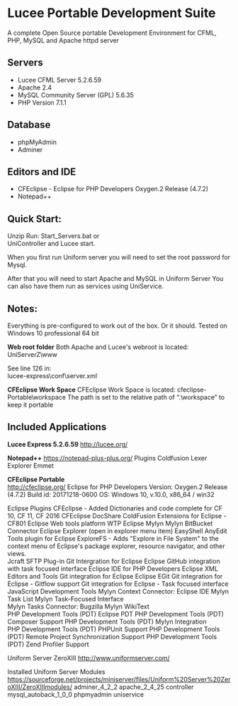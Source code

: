 # Lucee Portable Development Suite

A  complete Open Source portable Development Environment for CFML, PHP,  MySQL and Apache httpd server

## Servers

 - Lucee CFML Server 5.2.6.59
- Apache 2.4
- MySQL Community Server (GPL) 5.6.35 
- PHP  Version 7.1.1

## Database

- phpMyAdmin  
- Adminer 

## Editors and IDE

 - CFEclipse - Eclipse for PHP Developers Oxygen.2 Release (4.7.2)
- Notepad++

## Quick Start:

Unzip 
Run: Start_Servers.bat
or  
UniController and Lucee start.

When you first run Uniform server you will need to set the root password for Mysql.

After that you will need to start Apache and MySQL in Uniform Server
You can also have them run as services using UniService.

## Notes:

Everything is pre-configured to work out of the box. Or it should. Tested on Windows 10 professional 64 bit

**Web root folder**
Both Apache and Lucee's webroot is located:
UniServerZ\www

See  line 126 in:  
lucee-express\conf\server.xml

**CFEclipse Work Space**
CFEclipse Work Space is located: 
cfeclipse-Portable\workspace
The path is set to the  relative path of “.\workspace” to keep it portable 

## Included Applications


**Lucee Express  5.2.6.59**
http://lucee.org/

**Notepad++**
https://notepad-plus-plus.org/
Plugins
Coldfusion Lexer
Explorer
Emmet 

**CFEclipse Portable**  
http://cfeclipse.org/
Eclipse for PHP Developers 
Version: Oxygen.2 Release (4.7.2)
Build id: 20171218-0600
OS: Windows 10, v.10.0, x86_64 / win32

Eclipse Plugins
CFEclipse - Added Dictionaries and code complete for CF 10, CF 11, CF 2016
CFEclipse DocShare
ColdFusion Extensions for Eclipse - CF801 
Eclipse Web tools platform WTP 
Eclipse Mylyn 
Mylyn  BitBucket Connector
Eclipse Explorer (open in explorer menu item)
EasyShell
AnyEdit Tools plugin for Eclipse
ExploreFS  - Adds "Explore in File System" to the context menu of Eclipse's package explorer, resource navigator, and other views.  
Jcraft SFTP Plug-in
Git Intergration for Eclipse
Eclipse GitHub integration with task focused interface 
Eclipse IDE for PHP Developers 
Eclipse XML Editors and Tools 
Git integration for Eclipse Eclipse EGit
Git integration for Eclipse - Gitflow support 
Git integration for Eclipse - Task focused interface 
JavaScript Development Tools 
Mylyn Context Connector: Eclipse IDE 
Mylyn Task List 
Mylyn Task-Focused Interface	 
Mylyn Tasks Connector: Bugzilla 
Mylyn WikiText	 
PHP Development Tools (PDT) Eclipse PDT
PHP Development Tools (PDT) Composer Support
PHP Development Tools (PDT) Mylyn Integration	
PHP Development Tools (PDT) PHPUnit Support
PHP Development Tools (PDT) Remote Project Synchronization Support
PHP Development Tools (PDT) Zend Profiler Support
 

Uniform Server ZeroXIII
http://www.uniformserver.com/


Installed Uniform Server Modules
https://sourceforge.net/projects/miniserver/files/Uniform%20Server%20ZeroXIII/ZeroXIIImodules/
adminer_4_2_2
apache_2_4_25
controller
mysql_autoback_1_0_0
phpmyadmin
uniservice

 

